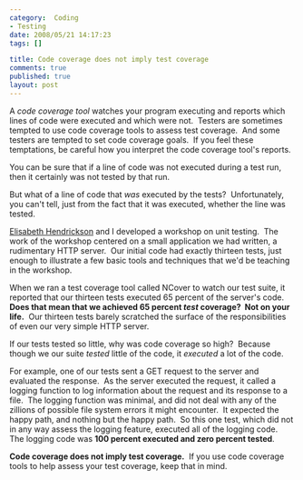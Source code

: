 ```yaml
--- 
category:  Coding
- Testing
date: 2008/05/21 14:17:23
tags: []

title: Code coverage does not imply test coverage
comments: true
published: true
layout: post
---
```


<p>A <em>code coverage tool</em> watches your program executing and reports which lines of code were executed and which were not.&#160; Testers are sometimes tempted to use code coverage tools to assess test coverage.&#160; And some testers are tempted to set code coverage goals.&#160; If you feel these temptations, be careful how you interpret the code coverage tool's reports.</p>  <p>You can be sure that if a line of code was not executed during a test run, then it certainly was not tested by that run.</p>  <p>But what of a line of code that <em>was</em> executed by the tests?&#160; Unfortunately, you can't tell, just from the fact that it was executed, whether the line was tested.</p>  <p><a title="Agile Testing consultant and trainer Elisabeth Hendrickson" href="http://www.testobsessed.com">Elisabeth Hendrickson</a> and I developed a workshop on unit testing.&#160; The work of the workshop centered on a small application we had written, a rudimentary HTTP server.&#160; Our initial code had exactly thirteen tests, just enough to illustrate a few basic tools and techniques that we'd be teaching in the workshop.</p>  <p>When we ran a test coverage tool called NCover to watch our test suite, it reported that our thirteen tests executed 65 percent of the server's code.&#160; <strong>Does that mean that we achieved 65 percent <em>test</em> coverage?&#160; Not on your life.</strong>&#160; Our thirteen tests barely scratched the surface of the responsibilities of even our very simple HTTP server.</p>  <p>If our tests tested so little, why was code coverage so high?&#160; Because though we our suite <em>tested</em> little of the code, it <em>executed</em> a lot of the code.</p>  <p>For example, one of our tests sent a GET request to the server and evaluated the response.&#160; As the server executed the request, it called a logging function to log information about the request and its response to a file.&#160; The logging function was minimal, and did not deal with any of the zillions of possible file system errors it might encounter.&#160; It expected the happy path, and nothing but the happy path.&#160; So this one test, which did not in any way assess the logging feature, executed all of the logging code.&#160; The logging code was <strong>100 percent executed and zero percent tested</strong>.</p>  <p><strong>Code coverage does not imply test coverage.</strong>&#160; If you use code coverage tools to help assess your test coverage, keep that in mind.</p>
